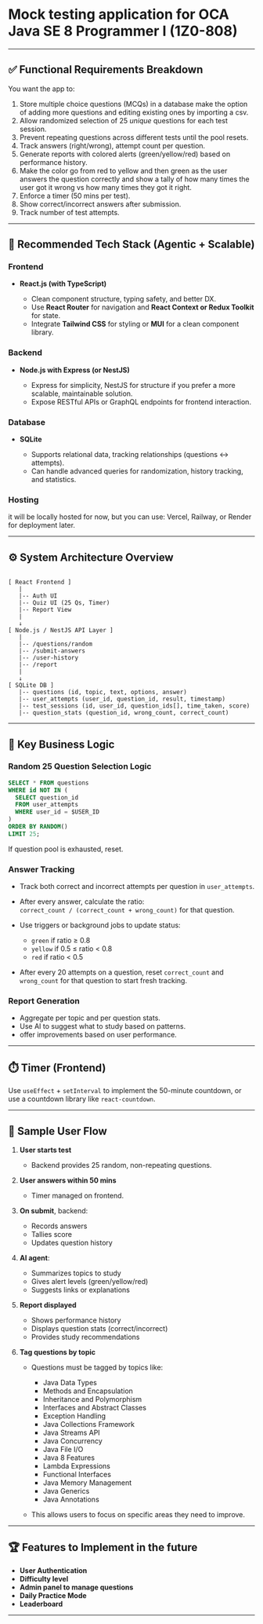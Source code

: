 # Mock testing application for OCA Java SE 8 Programmer I (1Z0-808)

---

## ✅ Functional Requirements Breakdown

You want the app to:

1. Store multiple choice questions (MCQs) in a database make the option of adding more questions and editing existing ones by importing a csv.
2. Allow randomized selection of 25 *unique* questions for each test session.
3. Prevent repeating questions across different tests until the pool resets.
4. Track answers (right/wrong), attempt count per question.
5. Generate reports with colored alerts (green/yellow/red) based on performance history.
6. Make the color go from red to yellow and then green as the user answers the question correctly and show a tally of how many times the user got it wrong vs how many times they got it right.
7. Enforce a timer (50 mins per test).
8. Show correct/incorrect answers after submission.
9. Track number of test attempts.

---

## 🧠 Recommended Tech Stack (Agentic + Scalable)

### Frontend

* **React.js (with TypeScript)**

  * Clean component structure, typing safety, and better DX.
  * Use **React Router** for navigation and **React Context or Redux Toolkit** for state.
  * Integrate **Tailwind CSS** for styling or **MUI** for a clean component library.

### Backend

* **Node.js with Express (or NestJS)**

  * Express for simplicity, NestJS for structure if you prefer a more scalable, maintainable solution.
  * Expose RESTful APIs or GraphQL endpoints for frontend interaction.

### Database

* **SQLite**

  * Supports relational data, tracking relationships (questions ↔ attempts).
  * Can handle advanced queries for randomization, history tracking, and statistics.

### Hosting

it will be locally hosted for now, but you can use: Vercel, Railway, or Render for deployment later.

---

## ⚙️ System Architecture Overview

```text

[ React Frontend ]
   |
   |-- Auth UI
   |-- Quiz UI (25 Qs, Timer)
   |-- Report View
   |
   ↓
[ Node.js / NestJS API Layer ]
   |
   |-- /questions/random
   |-- /submit-answers
   |-- /user-history
   |-- /report
   |
   ↓
[ SQLite DB ]
   |-- questions (id, topic, text, options, answer)
   |-- user_attempts (user_id, question_id, result, timestamp)
   |-- test_sessions (id, user_id, question_ids[], time_taken, score)
   |-- question_stats (question_id, wrong_count, correct_count)
```

---

## 🧪 Key Business Logic

### Random 25 Question Selection Logic

```sql
SELECT * FROM questions 
WHERE id NOT IN (
  SELECT question_id 
  FROM user_attempts 
  WHERE user_id = $USER_ID
) 
ORDER BY RANDOM() 
LIMIT 25;
```

If question pool is exhausted, reset.

### Answer Tracking

* Track both correct and incorrect attempts per question in `user_attempts`.
* After every answer, calculate the ratio:  
    `correct_count / (correct_count + wrong_count)` for that question.
* Use triggers or background jobs to update status:

  * `green` if ratio ≥ 0.8
  * `yellow` if 0.5 ≤ ratio < 0.8
  * `red` if ratio < 0.5

* After every 20 attempts on a question, reset `correct_count` and `wrong_count` for that question to start fresh tracking.

### Report Generation

* Aggregate per topic and per question stats.
* Use AI to suggest what to study based on patterns.
* offer improvements based on user performance.

---

## ⏱️ Timer (Frontend)

Use `useEffect` + `setInterval` to implement the 50-minute countdown, or use a countdown library like `react-countdown`.

---

## 📘 Sample User Flow

1. **User starts test**

   * Backend provides 25 random, non-repeating questions.
2. **User answers within 50 mins**

   * Timer managed on frontend.
3. **On submit**, backend:

   * Records answers
   * Tallies score
   * Updates question history
4. **AI agent**:

   * Summarizes topics to study
   * Gives alert levels (green/yellow/red)
   * Suggests links or explanations
5. **Report displayed**
    * Shows performance history
    * Displays question stats (correct/incorrect)
    * Provides study recommendations

6. **Tag questions by topic**

   * Questions must be tagged by topics like:

     * Java Data Types
     * Methods and Encapsulation
     * Inheritance and Polymorphism
     * Interfaces and Abstract Classes
     * Exception Handling
     * Java Collections Framework
     * Java Streams API
     * Java Concurrency
     * Java File I/O
     * Java 8 Features
     * Lambda Expressions
     * Functional Interfaces
     * Java Memory Management
     * Java Generics
     * Java Annotations

   * This allows users to focus on specific areas they need to improve.

---

## 🏆 Features to Implement in the future

* **User Authentication**
* **Difficulty level**
* **Admin panel to manage questions**
* **Daily Practice Mode**
* **Leaderboard**

---
